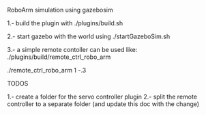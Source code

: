 RoboArm simulation using gazebosim

1.- build the plugin with
./plugins/build.sh

2.- start gazebo with the world using 
./startGazeboSim.sh

3.- a simple remote contoller can be used like:
./plugins/build/remote_ctrl_robo_arm <servoNumer> <delta>

./remote_ctrl_robo_arm 1 -.3


TODOS

1.- create a folder for the servo controller plugin
2.- split the remote controller to a separate folder (and update this doc with the change)
